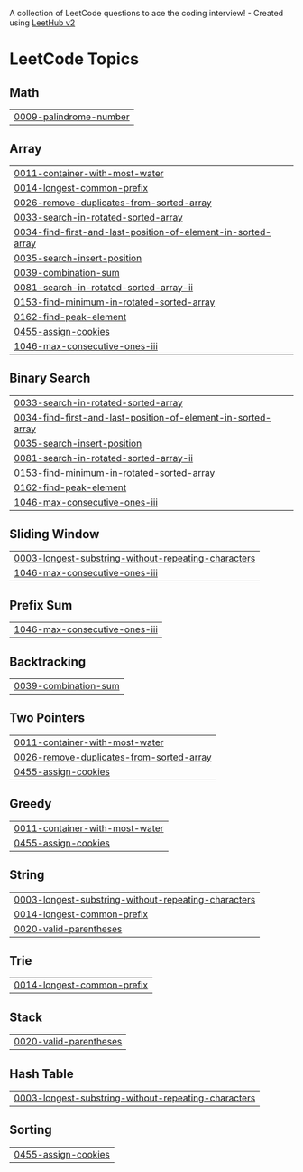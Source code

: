 A collection of LeetCode questions to ace the coding interview! - Created using [LeetHub v2](https://github.com/arunbhardwaj/LeetHub-2.0)
<!---LeetCode Topics Start-->
# LeetCode Topics
## Math
|  |
| ------- |
| [0009-palindrome-number](https://github.com/Aryangupta615/LeetCode_DSA/tree/master/0009-palindrome-number) |
## Array
|  |
| ------- |
| [0011-container-with-most-water](https://github.com/Aryangupta615/LeetCode_DSA/tree/master/0011-container-with-most-water) |
| [0014-longest-common-prefix](https://github.com/Aryangupta615/LeetCode_DSA/tree/master/0014-longest-common-prefix) |
| [0026-remove-duplicates-from-sorted-array](https://github.com/Aryangupta615/LeetCode_DSA/tree/master/0026-remove-duplicates-from-sorted-array) |
| [0033-search-in-rotated-sorted-array](https://github.com/Aryangupta615/LeetCode_DSA/tree/master/0033-search-in-rotated-sorted-array) |
| [0034-find-first-and-last-position-of-element-in-sorted-array](https://github.com/Aryangupta615/LeetCode_DSA/tree/master/0034-find-first-and-last-position-of-element-in-sorted-array) |
| [0035-search-insert-position](https://github.com/Aryangupta615/LeetCode_DSA/tree/master/0035-search-insert-position) |
| [0039-combination-sum](https://github.com/Aryangupta615/LeetCode_DSA/tree/master/0039-combination-sum) |
| [0081-search-in-rotated-sorted-array-ii](https://github.com/Aryangupta615/LeetCode_DSA/tree/master/0081-search-in-rotated-sorted-array-ii) |
| [0153-find-minimum-in-rotated-sorted-array](https://github.com/Aryangupta615/LeetCode_DSA/tree/master/0153-find-minimum-in-rotated-sorted-array) |
| [0162-find-peak-element](https://github.com/Aryangupta615/LeetCode_DSA/tree/master/0162-find-peak-element) |
| [0455-assign-cookies](https://github.com/Aryangupta615/LeetCode_DSA/tree/master/0455-assign-cookies) |
| [1046-max-consecutive-ones-iii](https://github.com/Aryangupta615/LeetCode_DSA/tree/master/1046-max-consecutive-ones-iii) |
## Binary Search
|  |
| ------- |
| [0033-search-in-rotated-sorted-array](https://github.com/Aryangupta615/LeetCode_DSA/tree/master/0033-search-in-rotated-sorted-array) |
| [0034-find-first-and-last-position-of-element-in-sorted-array](https://github.com/Aryangupta615/LeetCode_DSA/tree/master/0034-find-first-and-last-position-of-element-in-sorted-array) |
| [0035-search-insert-position](https://github.com/Aryangupta615/LeetCode_DSA/tree/master/0035-search-insert-position) |
| [0081-search-in-rotated-sorted-array-ii](https://github.com/Aryangupta615/LeetCode_DSA/tree/master/0081-search-in-rotated-sorted-array-ii) |
| [0153-find-minimum-in-rotated-sorted-array](https://github.com/Aryangupta615/LeetCode_DSA/tree/master/0153-find-minimum-in-rotated-sorted-array) |
| [0162-find-peak-element](https://github.com/Aryangupta615/LeetCode_DSA/tree/master/0162-find-peak-element) |
| [1046-max-consecutive-ones-iii](https://github.com/Aryangupta615/LeetCode_DSA/tree/master/1046-max-consecutive-ones-iii) |
## Sliding Window
|  |
| ------- |
| [0003-longest-substring-without-repeating-characters](https://github.com/Aryangupta615/LeetCode_DSA/tree/master/0003-longest-substring-without-repeating-characters) |
| [1046-max-consecutive-ones-iii](https://github.com/Aryangupta615/LeetCode_DSA/tree/master/1046-max-consecutive-ones-iii) |
## Prefix Sum
|  |
| ------- |
| [1046-max-consecutive-ones-iii](https://github.com/Aryangupta615/LeetCode_DSA/tree/master/1046-max-consecutive-ones-iii) |
## Backtracking
|  |
| ------- |
| [0039-combination-sum](https://github.com/Aryangupta615/LeetCode_DSA/tree/master/0039-combination-sum) |
## Two Pointers
|  |
| ------- |
| [0011-container-with-most-water](https://github.com/Aryangupta615/LeetCode_DSA/tree/master/0011-container-with-most-water) |
| [0026-remove-duplicates-from-sorted-array](https://github.com/Aryangupta615/LeetCode_DSA/tree/master/0026-remove-duplicates-from-sorted-array) |
| [0455-assign-cookies](https://github.com/Aryangupta615/LeetCode_DSA/tree/master/0455-assign-cookies) |
## Greedy
|  |
| ------- |
| [0011-container-with-most-water](https://github.com/Aryangupta615/LeetCode_DSA/tree/master/0011-container-with-most-water) |
| [0455-assign-cookies](https://github.com/Aryangupta615/LeetCode_DSA/tree/master/0455-assign-cookies) |
## String
|  |
| ------- |
| [0003-longest-substring-without-repeating-characters](https://github.com/Aryangupta615/LeetCode_DSA/tree/master/0003-longest-substring-without-repeating-characters) |
| [0014-longest-common-prefix](https://github.com/Aryangupta615/LeetCode_DSA/tree/master/0014-longest-common-prefix) |
| [0020-valid-parentheses](https://github.com/Aryangupta615/LeetCode_DSA/tree/master/0020-valid-parentheses) |
## Trie
|  |
| ------- |
| [0014-longest-common-prefix](https://github.com/Aryangupta615/LeetCode_DSA/tree/master/0014-longest-common-prefix) |
## Stack
|  |
| ------- |
| [0020-valid-parentheses](https://github.com/Aryangupta615/LeetCode_DSA/tree/master/0020-valid-parentheses) |
## Hash Table
|  |
| ------- |
| [0003-longest-substring-without-repeating-characters](https://github.com/Aryangupta615/LeetCode_DSA/tree/master/0003-longest-substring-without-repeating-characters) |
## Sorting
|  |
| ------- |
| [0455-assign-cookies](https://github.com/Aryangupta615/LeetCode_DSA/tree/master/0455-assign-cookies) |
<!---LeetCode Topics End-->